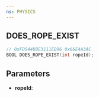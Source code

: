 ```yaml
---
ns: PHYSICS
---
```

## DOES_ROPE_EXIST

```c
// 0xFD5448BE3111ED96 0x66E4A3AC
BOOL DOES_ROPE_EXIST(int ropeId);
```

## Parameters
* **ropeId**:
